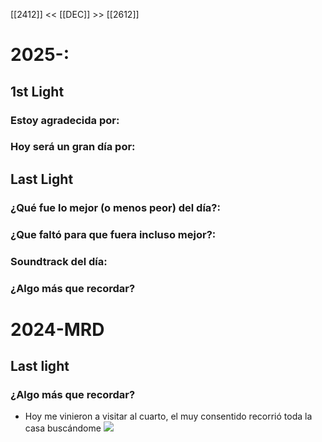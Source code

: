 
[[2412]] << [[DEC]] >> [[2612]]
# 2025-:

## 1st Light

### Estoy agradecida por:


### Hoy será un gran día por:


## Last Light

### ¿Qué fue lo mejor (o menos peor) del día?:


### ¿Que faltó para que fuera incluso mejor?:


### Soundtrack del día:


### ¿Algo más que recordar?


# 2024-MRD
## Last light
### ¿Algo más que recordar?
- Hoy me vinieron a visitar al cuarto, el muy consentido recorrió toda la casa buscándome 
[![](2024-12-25_google-photo_083108.jpg)](https://photos.google.com/lr/photo/AKD7cQLHzvTs1tsj1ddU2UyNqiNDXysjNFHmDVLtoHMW2dvtyWI5hySRFmqicUGdd_gACgKiKouFsw28pO19Yl3rySQpvsFIOg) 
